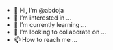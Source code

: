 - 👋 Hi, I’m @abdoja
- 👀 I’m interested in ...
- 🌱 I’m currently learning ...
- 💞️ I’m looking to collaborate on ...
- 📫 How to reach me ...

<!---
abdoja/abdoja is a ✨ special ✨ repository because its `README.md` (this file) appears on your GitHub profile.
You can click the Preview link to take a look at your changes.
--->
